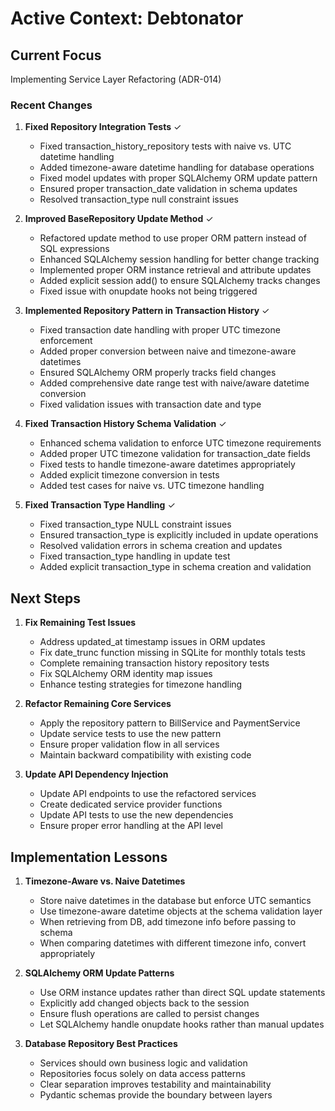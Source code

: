 # Active Context: Debtonator

## Current Focus
Implementing Service Layer Refactoring (ADR-014)

### Recent Changes

1. **Fixed Repository Integration Tests** ✓
   - Fixed transaction_history_repository tests with naive vs. UTC datetime handling
   - Added timezone-aware datetime handling for database operations
   - Fixed model updates with proper SQLAlchemy ORM update pattern
   - Ensured proper transaction_date validation in schema updates
   - Resolved transaction_type null constraint issues

2. **Improved BaseRepository Update Method** ✓
   - Refactored update method to use proper ORM pattern instead of SQL expressions
   - Enhanced SQLAlchemy session handling for better change tracking 
   - Implemented proper ORM instance retrieval and attribute updates
   - Added explicit session add() to ensure SQLAlchemy tracks changes
   - Fixed issue with onupdate hooks not being triggered

3. **Implemented Repository Pattern in Transaction History** ✓
   - Fixed transaction date handling with proper UTC timezone enforcement
   - Added proper conversion between naive and timezone-aware datetimes
   - Ensured SQLAlchemy ORM properly tracks field changes
   - Added comprehensive date range test with naive/aware datetime conversion
   - Fixed validation issues with transaction date and type

4. **Fixed Transaction History Schema Validation** ✓
   - Enhanced schema validation to enforce UTC timezone requirements
   - Added proper UTC timezone validation for transaction_date fields
   - Fixed tests to handle timezone-aware datetimes appropriately
   - Added explicit timezone conversion in tests 
   - Added test cases for naive vs. UTC timezone handling

5. **Fixed Transaction Type Handling** ✓
   - Fixed transaction_type NULL constraint issues
   - Ensured transaction_type is explicitly included in update operations
   - Resolved validation errors in schema creation and updates
   - Fixed transaction_type handling in update test
   - Added explicit transaction_type in schema creation and validation

## Next Steps

1. **Fix Remaining Test Issues**
   - Address updated_at timestamp issues in ORM updates
   - Fix date_trunc function missing in SQLite for monthly totals tests
   - Complete remaining transaction history repository tests
   - Fix SQLAlchemy ORM identity map issues
   - Enhance testing strategies for timezone handling

2. **Refactor Remaining Core Services**
   - Apply the repository pattern to BillService and PaymentService
   - Update service tests to use the new pattern
   - Ensure proper validation flow in all services
   - Maintain backward compatibility with existing code

3. **Update API Dependency Injection**
   - Update API endpoints to use the refactored services
   - Create dedicated service provider functions
   - Update API tests to use the new dependencies
   - Ensure proper error handling at the API level

## Implementation Lessons

1. **Timezone-Aware vs. Naive Datetimes**
   - Store naive datetimes in the database but enforce UTC semantics
   - Use timezone-aware datetime objects at the schema validation layer
   - When retrieving from DB, add timezone info before passing to schema
   - When comparing datetimes with different timezone info, convert appropriately

2. **SQLAlchemy ORM Update Patterns**
   - Use ORM instance updates rather than direct SQL update statements
   - Explicitly add changed objects back to the session
   - Ensure flush operations are called to persist changes
   - Let SQLAlchemy handle onupdate hooks rather than manual updates

3. **Database Repository Best Practices**
   - Services should own business logic and validation
   - Repositories focus solely on data access patterns
   - Clear separation improves testability and maintainability
   - Pydantic schemas provide the boundary between layers

